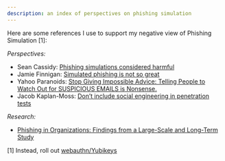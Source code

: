 ```yaml
---
description: an index of perspectives on phishing simulation
---
```


Here are some references I use to support my negative view of Phishing Simulation [1]:


_Perspectives:_  

* Sean Cassidy: [Phishing simulations considered harmful](https://www.seancassidy.me/phishing-simulations-considered-harmful.html)
* Jamie Finnigan: [Simulated phishing is not so great](https://chair6.net/simulated-phishing-is-not-so-great.html)
* Yahoo Paranoids: [Stop Giving Impossible Advice: Telling People to Watch Out for SUSPICIOUS EMAILS is Nonsense.](https://www.yahooinc.com/paranoids/stop-giving-impossible-advice-telling-people-to-watch-out-for-suspicious-emails-is-nonsense)
* Jacob Kaplan-Moss: [Don’t include social engineering in penetration tests](https://jacobian.org/2017/jun/27/social-engineering-pentests/)

_Research:_   

* [Phishing in Organizations: Findings from a Large-Scale and Long-Term Study](https://arxiv.org/pdf/2112.07498.pdf)


[1] Instead, roll out [webauthn/Yubikeys](deploying-webauthn.md)